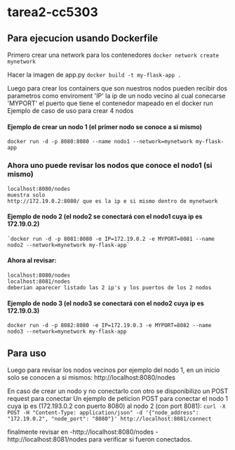 # tarea2-cc5303


## Para ejecucion usando Dockerfile
Primero crear una network para los contenedores
`docker network create mynetwork`

Hacer la imagen de app.py
`docker build -t my-flask-app .`

Luego para crear los containers que son nuestros nodos pueden recibir dos parametros como enviroment 'IP' la ip de un nodo vecino al cual conecarse
'MYPORT' el puerto que tiene el contenedor mapeado en el docker run
Ejemplo de caso de uso para crear 4 nodos
#### Ejemplo de crear un nodo 1 (el primer nodo se conoce a si mismo)
    docker run -d -p 8080:8080 --name nodo1 --network=mynetwork my-flask-app
### Ahora uno puede revisar los nodos que conoce el nodo1 (si mismo)
    localhost:8080/nodes
    muestra solo
    http://172.19.0.2:8080/ que es la ip e si mismo dentro de mynetwork
#### Ejemplo de nodo 2 (el nodo2 se conectará con el nodo1 cuya ip es 172.19.0.2)
    `docker run -d -p 8081:8080 -e IP=172.19.0.2 -e MYPORT=8081 --name nodo2 --network=mynetwork my-flask-app`
#### Ahora al revisar:
    localhost:8080/nodes
    localhost:8081/nodes
    deberian aparecer listado las 2 ip's y los puertos de los 2 nodos
#### Ejemplo de nodo 3 (el nodo3 se conectará con el nodo2 cuya ip es 172.19.0.3)
    docker run -d -p 8082:8080 -e IP=172.19.0.3 -e MYPORT=8082 --name nodo3 --network=mynetwork my-flask-app

## Para uso

Luego para revisar los nodos vecinos por ejemplo del nodo 1, en un inicio solo se conocen a si mismos:
http://localhost:8080/nodes

En caso de crear un nodo y no conectarlo con otro se disponibilizo un POST request para conectar
Un ejemplo de peticion POST para conectar el nodo 1 cuya ip es  (172.193.0.2 con puerto 8080) al nodo 2 (con port 8081):
`curl -X POST -H "Content-Type: application/json" -d '{"node_address": "172.19.0.2", "node_port": "8080"}' http://localhost:8081/connect `

finalmente revisar en
    -http://localhost:8080/nodes
    -http://localhost:8081/nodes
para verificar si fueron conectados.
